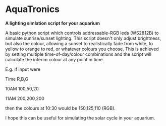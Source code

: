 # AquaTronics

**A lighting simlation script for your aquarium**

A basic python script which controls addressable-RGB leds (WS2812B) to simulate sunrise/sunset lighting.  This script doesn't only adjust brightness, but also the colour, allowing a sunset to realistically fade from white, to yellow to orange to red, or whatever colours you choose.  This is achieved by setting multiple time-of-day/colour combinations and the script will calculate the interim colour at any point in time.

E.g. if input were

Time R,B,G

10AM 100,50,20

11AM 200,200,200


then the colours at 10:30 would be 150,125,110 (RGB).

I hope this can be useful for simulating the solar cycle in your aquarium.
